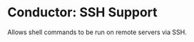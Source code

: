 Conductor: SSH Support
====================================

Allows shell commands to be run on remote servers via SSH.
